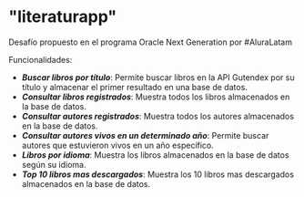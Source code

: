 # "literaturapp"
Desafío propuesto en el programa Oracle Next Generation por #AluraLatam

Funcionalidades:
* ***Buscar libros por título***:
Permite buscar libros en la API Gutendex por su título y almacenar el primer resultado en una base de datos. 
* ***Consultar libros registrados***:
Muestra todos los libros almacenados en la base de datos.
* ***Consultar autores registrados***:
Muestra todos los autores almacenados en la base de datos. 
* ***Consultar autores vivos en un determinado año***:
Permite buscar autores que estuvieron vivos en un año específico.
* ***Libros por idioma***:
Muestra los libros almacenados en la base de datos según su idioma.
* ***Top 10 libros mas descargados***:
Muestra los 10 libros mas descargados almacenados en la base de datos.
